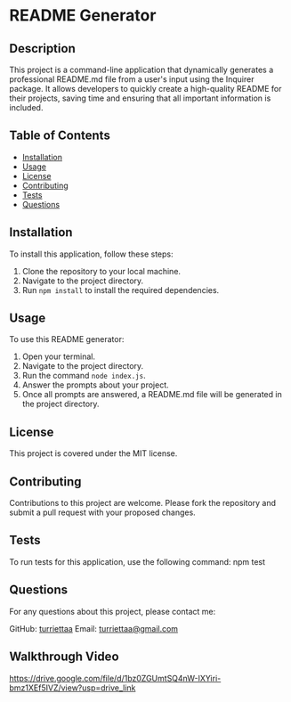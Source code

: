 # README Generator

## Description

This project is a command-line application that dynamically generates a professional README.md file from a user's input using the Inquirer package. It allows developers to quickly create a high-quality README for their projects, saving time and ensuring that all important information is included.

## Table of Contents

- [Installation](#installation)
- [Usage](#usage)
- [License](#license)
- [Contributing](#contributing)
- [Tests](#tests)
- [Questions](#questions)

## Installation

To install this application, follow these steps:

1. Clone the repository to your local machine.
2. Navigate to the project directory.
3. Run `npm install` to install the required dependencies.

## Usage

To use this README generator:

1. Open your terminal.
2. Navigate to the project directory.
3. Run the command `node index.js`.
4. Answer the prompts about your project.
5. Once all prompts are answered, a README.md file will be generated in the project directory.

## License

This project is covered under the MIT license.

## Contributing

Contributions to this project are welcome. Please fork the repository and submit a pull request with your proposed changes.

## Tests

To run tests for this application, use the following command:
npm test


## Questions

For any questions about this project, please contact me:

GitHub: [turriettaa](https://github.com/turriettaa)
Email: turriettaa@gmail.com

## Walkthrough Video

https://drive.google.com/file/d/1bz0ZGUmtSQ4nW-IXYiri-bmz1XEf5IVZ/view?usp=drive_link
